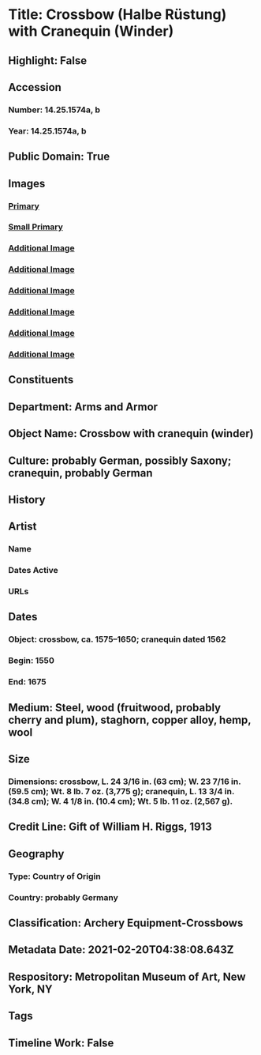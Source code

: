 # Title: Crossbow (Halbe Rüstung) with Cranequin (Winder)
## Highlight: False
## Accession
### Number: 14.25.1574a, b
### Year: 14.25.1574a, b
## Public Domain: True
## Images
### [Primary](https://images.metmuseum.org/CRDImages/aa/original/DP293522.jpg)
### [Small Primary](https://images.metmuseum.org/CRDImages/aa/web-large/DP293522.jpg)
### [Additional Image](https://images.metmuseum.org/CRDImages/aa/original/DP294462.jpg)
### [Additional Image](https://images.metmuseum.org/CRDImages/aa/original/DP282548.jpg)
### [Additional Image](https://images.metmuseum.org/CRDImages/aa/original/DP282549.jpg)
### [Additional Image](https://images.metmuseum.org/CRDImages/aa/original/DP282528.jpg)
### [Additional Image](https://images.metmuseum.org/CRDImages/aa/original/DP282546.jpg)
### [Additional Image](https://images.metmuseum.org/CRDImages/aa/original/DP282547.jpg)
## Constituents
## Department: Arms and Armor
## Object Name: Crossbow with cranequin (winder)
## Culture: probably German, possibly Saxony; cranequin, probably German
## History
## Artist
### Name
### Dates Active
### URLs
## Dates
### Object: crossbow, ca. 1575–1650; cranequin dated 1562
### Begin: 1550
### End: 1675
## Medium: Steel, wood (fruitwood, probably cherry and plum), staghorn, copper alloy, hemp, wool
## Size
### Dimensions: crossbow, L. 24 3/16 in. (63 cm); W. 23 7/16 in. (59.5 cm); Wt. 8 lb. 7 oz. (3,775 g); cranequin, L. 13 3/4 in. (34.8 cm); W. 4 1/8 in. (10.4 cm); Wt. 5 lb. 11 oz. (2,567 g).
## Credit Line: Gift of William H. Riggs, 1913
## Geography
### Type: Country of Origin
### Country: probably Germany
## Classification: Archery Equipment-Crossbows
## Metadata Date: 2021-02-20T04:38:08.643Z
## Respository: Metropolitan Museum of Art, New York, NY
## Tags
## Timeline Work: False